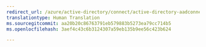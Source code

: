 ```yaml
---
redirect_url: /azure/active-directory/connect/active-directory-aadconnectsyncservice-features
translationtype: Human Translation
ms.sourcegitcommit: aa20b20c86763791eb579883b5273ea79cc714b5
ms.openlocfilehash: 3aef4c43c6b3124307a59eb135b9ee56c423b624

---
```




<!--HONumber=Feb17_HO1-->


